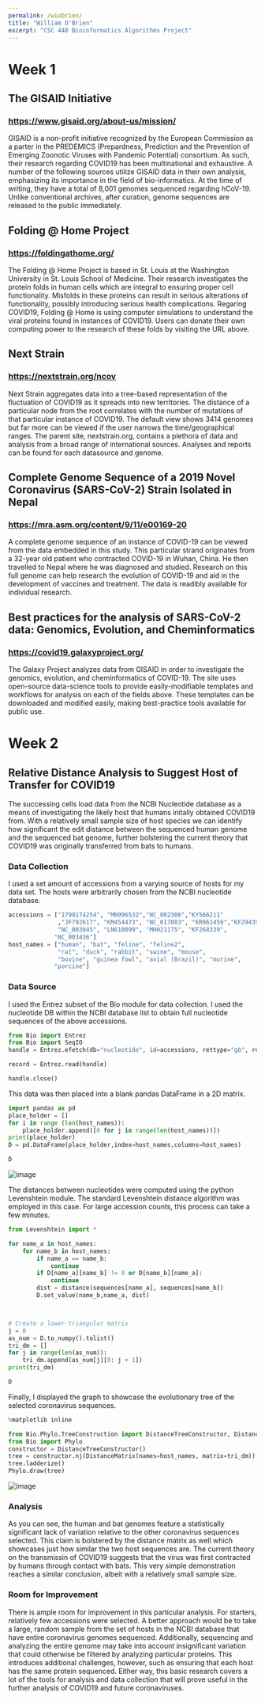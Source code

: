 ```yaml
---
permalink: /wiobrien/
title: "William O'Brien"
excerpt: "CSC 448 Bioinformatics Algorithms Project"
---
```


# Week 1
## The GISAID Initiative
### https://www.gisaid.org/about-us/mission/

GISAID is a non-profit initiative recognized by the European Commission as a parter in the PREDEMICS (Prepardness, Prediction and the Prevention of Emerging Zoonotic Viruses with Pandemic Potential) consortium. As such, their research regarding COVID19 has been multinational and exhaustive. A number of the following sources utilize GISAID data in their own analysis, emphasizing its importance in the field of bio-informatics. At the time of writing, they have a total of 8,001 genomes sequenced regarding hCoV-19. Unlike conventional archives, after curation, genome sequences are released to the public immediately. 

## Folding @ Home Project
### https://foldingathome.org/

The Folding @ Home Project is based in St. Louis at the Washington University in St. Louis School of Medicine. Their research investigates the protein folds in human cells which are integral to ensuring proper cell functionality. Misfolds in these proteins can result in serious alterations of functionality, possibly introducing serious health complications. Regaring COVID19, Folding @ Home is using computer simulations to understand the viral proteins found in instances of COVID19. Users can donate their own computing power to the research of these folds by visiting the URL above. 

## Next Strain
### https://nextstrain.org/ncov

Next Strain aggregates data into a tree-based representation of the fluctuation of COVID19 as it spreads into new territories. The distance of a particular node from the root correlates with the number of mutations of that particular instance of COVID19. The default view shows 3414 genomes but far more can be viewed if the user narrows the time/geographical ranges. The parent site, nextstrain.org, contains a plethora of data and analysis from a broad range of international sources. Analyses and reports can be found for each datasource and genome.

## Complete Genome Sequence of a 2019 Novel Coronavirus (SARS-CoV-2) Strain Isolated in Nepal
### https://mra.asm.org/content/9/11/e00169-20

A complete genome sequence of an instance of COVID-19 can be viewed from the data embedded in this study. This particular strand originates from a 32-year old patient who contracted COVID-19 in Wuhan, China. He then travelled to Nepal where he was diagnosed and studied. Research on this full genome can help research the evolution of COVID-19 and aid in the development of vaccines and treatment. The data is readibly available for individual research.

## Best practices for the analysis of SARS-CoV-2 data: Genomics, Evolution, and Cheminformatics
### https://covid19.galaxyproject.org/

The Galaxy Project analyzes data from GISAID in order to investigate the genomics, evolution, and cheminformatics of COVID-19. The site uses open-source data-science tools to provide easily-modifiable templates and workflows for analysis on each of the fields above. These templates can be downloaded and modified easily, making best-practice tools available for public use.

# Week 2
## Relative Distance Analysis to Suggest Host of Transfer for COVID19

The successing cells load data from the NCBI Nucleotide database as a means of investigating the likely host that humans initally obtained COVID19 from. With a relatively small sample size of host species we can identify how significant the edit distance between the sequenced human genome and the sequenced bat genome, further bolstering the current theory that COVID19 was originally transferred from bats to humans.

### Data Collection
I used a set amount of accessions from a varying source of hosts for my data set. The hosts were arbitrarily chosen from the NCBI nucleotide database.

```python
accessions = ["1798174254", "MN996532","NC_002306","KY566211" 
              ,"JF792617", "KM454473", "NC_017083", "KR061459","KF294357", 
              "NC_003045", "LN610099", "MH021175", "KF268339",
             "NC_003436"]
host_names = ["human", "bat", "feline", "feline2", 
              "rat", "duck", "rabbit", "swine", "mouse", 
              "bovine", "guinea fowl", "avial (Brazil)", "murine",
             "porcine"]
```

### Data Source
I used the Entrez subset of the Bio module for data collection. I used the nucleotide DB within the NCBI database list to obtain full nucleotide sequences of the above accessions.

```python
from Bio import Entrez
from Bio import SeqIO
handle = Entrez.efetch(db="nucleotide", id=accessions, rettype="gb", retmode="xml")

record = Entrez.read(handle)

handle.close()

```


This data was then placed into a blank pandas DataFrame in a 2D matrix.

```python
import pandas as pd
place_holder = []
for i in range (len(host_names)):
    place_holder.append([0 for j in range(len(host_names))])
print(place_holder)
D = pd.DataFrame(place_holder,index=host_names,columns=host_names)

D
```
![image](dm.png)

The distances between nucleotides were computed using the python Levenshtein module. The standard Levenshtein distance algorithm was employed in this case. For large accession counts, this process can take a few minutes.

```python
from Levenshtein import *

for name_a in host_names:
    for name_b in host_names:  
        if name_a == name_b:
            continue
        if D[name_a][name_b] != 0 or D[name_b][name_a]:
            continue
        dist = distance(sequences[name_a], sequences[name_b])
        D.set_value(name_b,name_a, dist)



# Create a lower-triangular matrix
j = 0
as_num = D.to_numpy().tolist()
tri_dm = []
for j in range(len(as_num)):
    tri_dm.append(as_num[j][0: j + 1])
print(tri_dm)

D
```

Finally, I displayed the graph to showcase the evolutionary tree of the selected coronavirus sequences.

```python
%matplotlib inline

from Bio.Phylo.TreeConstruction import DistanceTreeConstructor, DistanceMatrix
from Bio import Phylo
constructor = DistanceTreeConstructor()
tree = constructor.nj(DistanceMatrix(names=host_names, matrix=tri_dm))
tree.ladderize() 
Phylo.draw(tree)
```

![image](wk2tree.png)

### Analysis
As you can see, the human and bat genomes feature a statistically significant lack of variation relative to the other coronavirus sequences selected. This claim is bolstered by the distance matrix as well which showcases just how similar the two host sequences are. The current theory on the transmissin of COVID19 suggests that the virus was first contracted by humans through contact with bats. This very simple demonstration reaches a similar conclusion, albeit with a relatively small sample size.

### Room for Improvement
There is ample room for improvement in this particular analysis. For starters, relatively few accessions were selected. A better approach would be to take a large, random sample from the set of hosts in the NCBI database that have entire coronavirus genomes sequenced. Additionally, sequencing and analyzing the entire genome may take into account insignificant variation that could otherwise be filtered by analyzing particular proteins. This introduces additional challenges, however, such as ensuring that each host has the same protein sequenced. Either way, this basic research covers a lot of the tools for analysis and data collection that will prove useful in the further analysis of COVID19 and future coronaviruses.